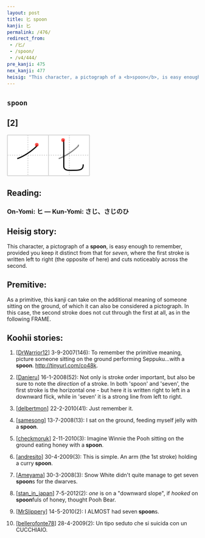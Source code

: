 ```yaml
---
layout: post
title: 匕 spoon
kanji: 匕
permalink: /476/
redirect_from:
 - /匕/
 - /spoon/
 - /v4/444/
pre_kanji: 475
nex_kanji: 477
heisig: "This character, a pictograph of a <b>spoon</b>, is easy enough to remember, provided you keep it distinct from that for <i>seven</i>, where the first stroke is written left to right (the opposite of here) and cuts noticeably across the second. As a primitive, this kanji can take on the additional meaning of someone sitting on the ground, of which it can also be considered a pictograph. In this case, the second stroke does not cut through the first at all, as in the following FRAME."
---
```


## `spoon`

## [2]

<div class="stroke"><img src="../images/E58C95.png" /></div>

## Reading:

### On-Yomi: ヒ &mdash; Kun-Yomi: さじ、さじのひ

## Heisig story:

This character, a pictograph of a <b>spoon</b>, is easy enough to remember, provided you keep it distinct from that for <i>seven</i>, where the first stroke is written left to right (the opposite of here) and cuts noticeably across the second.

## Premitive:

As a primitive, this kanji can take on the additional meaning of someone sitting on the ground, of which it can also be considered a pictograph. In this case, the second stroke does not cut through the first at all, as in the following FRAME.

## Koohii stories:

1) [<a href="http://kanji.koohii.com/profile/DrWarrior12">DrWarrior12</a>] 3-9-2007(146): To remember the primitive meaning, picture someone sitting on the ground performing Seppuku...with a<strong> spoon</strong>. <a href="http://tinyurl.com/co48k">http://tinyurl.com/co48k</a>.

2) [<a href="http://kanji.koohii.com/profile/Danieru">Danieru</a>] 16-1-2008(52): Not only is stroke order important, but also be sure to note the <em>direction</em> of a stroke. In both &#039;spoon&#039; and &#039;seven&#039;, the first stroke is the horizontal one - but here it is written right to left in a downward flick, while in &#039;seven&#039; it is a strong line from left to right.

3) [<a href="http://kanji.koohii.com/profile/delbertmon">delbertmon</a>] 22-2-2010(41): Just remember it.

4) [<a href="http://kanji.koohii.com/profile/samesong">samesong</a>] 13-7-2008(13): I sat on the ground, feeding myself jelly with a<strong> spoon</strong>.

5) [<a href="http://kanji.koohii.com/profile/checkmoruk">checkmoruk</a>] 2-11-2010(3): Imagine Winnie the Pooh sitting on the ground eating honey with a<strong> spoon</strong>.

6) [<a href="http://kanji.koohii.com/profile/andresito">andresito</a>] 30-4-2009(3): This is simple. An arm (the 1st stroke) holding a curry<strong> spoon</strong>.

7) [<a href="http://kanji.koohii.com/profile/Ameyama">Ameyama</a>] 30-3-2008(3): Snow White didn&#039;t quite manage to get seven<strong> spoon</strong>s for the dwarves.

8) [<a href="http://kanji.koohii.com/profile/stan_in_japan">stan_in_japan</a>] 7-5-2012(2): <em>one</em> is on a &quot;downward slope&quot;, if <em>hooked</em> on<strong> spoon</strong>fuls of honey, thought Pooh Bear.

9) [<a href="http://kanji.koohii.com/profile/MrSlippery">MrSlippery</a>] 14-5-2010(2): I ALMOST had seven<strong> spoon</strong>s.

10) [<a href="http://kanji.koohii.com/profile/bellerofonte78">bellerofonte78</a>] 28-4-2009(2): Un tipo seduto che si suicida con un CUCCHIAIO.
